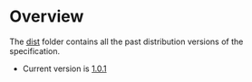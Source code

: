 # Overview

The [dist](.) folder contains all the past distribution versions of the specification.

* Current version is [1.0.1](./v1.0.1/account-info-nz-swagger.yaml)
